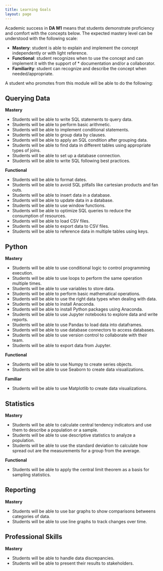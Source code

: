 ```yaml
---
title: Learning Goals
layout: page
---
```


Academic success in **DA M1** means that students demonstrate proficiency and comfort with the concepts below. The expected mastery level can be understood with the following scale:

* **Mastery**: student is able to explain and implement the concept independently or with light reference.
* **Functional**: student recognizes when to use the concept and can implement it with the support of * documentation and/or a collaborator.
* **Familiarity**: student can recognize and describe the concept when needed/appropriate.

A student who promotes from this module will be able to do the following:

## Querying Data

**Mastery**

* Students will be able to write SQL statements to query data.
* Students will be able to perform basic arithmetic.
* Students will be able to implement conditional statements.
* Students will be able to group data by clauses.
* Students will be able to apply an SQL condition after grouping data.
* Students will be able to find data in different tables using appropriate types of joins.
* Students will be able to set up a database connection.
* Students will be able to write SQL following best practices.

**Functional**

* Students will be able to format dates.
* Students will be able to avoid SQL pitfalls like cartesian products and fan outs.
* Students will be able to insert data in a database.
* Students will be able to update data in a database.
* Students will be able to use window functions.
* Students will be able to optimize SQL queries to reduce the consumption of resources.
* Students will be able to load CSV files.
* Students will be able to export data to CSV files.
* Students will be able to reference data in multiple tables using keys.

## Python

**Mastery**

* Students will be able to use conditional logic to control programming execution.
* Students will be able to use loops to perform the same operation multiple times.
* Students will be able to use variables to store data.
* Students will be able to perform basic mathematical operations.
* Students will be able to use the right data types when dealing with data.
* Students will be able to install Anaconda.
* Students will be able to install Python packages using Anaconda.
* Students will be able to use Jupyter notebooks to explore data and write reports.
* Students will be able to use Pandas to load data into dataframes.
* Students will be able to use database connectors to access databases.
* Students will be able to use version control to collaborate with their team.
* Students will be able to export data from Jupyter.

**Functional**

* Students will be able to use Numpy to create series objects.
* Students will be able to use Seaborn to create data visualizations.

**Familiar**

* Students will be able to use Matplotlib to create data visualizations.

## Statistics

**Mastery**

* Students will be able to calculate central tendency indicators and use them to describe a population or a sample.
* Students will be able to use descriptive statistics to analyze a population.
* Students will be able to use the standard deviation to calculate how spread out are the measurements for a group from the average.

**Functional**

* Students will be able to apply the central limit theorem as a basis for sampling statistics.

## Reporting

**Mastery**

* Students will be able to use bar graphs to show comparisons betweens categories of data.
* Students will be able to use line graphs to track changes over time.

## Professional Skills

**Mastery**

* Students will be able to handle data discrepancies.
* Students will be able to present their results to stakeholders.
